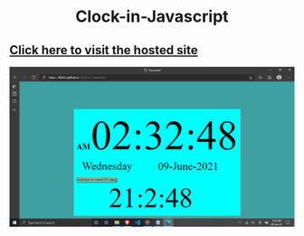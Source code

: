 # <p align="center" text-size="20px">Clock-in-Javascript</p>


## [Click here to visit the hosted site](https://4bhis1.github.io/Clock-in-Javascript/)


<img src="images/utc.png">
